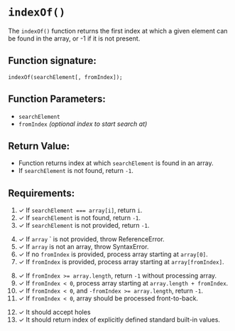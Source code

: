 # `indexOf()`
The `indexOf()` function returns the first index at which a given element can be found in the array, or -1 if it is not present.

## Function signature:
    indexOf(searchElement[, fromIndex]);

## Function Parameters:
- `searchElement`
- `fromIndex` _(optional index to start search at)_

## Return Value:
- Function returns index at which `searchElement` is found in an array.
- If `searchElement` is not found, return `-1`.

## Requirements:
<!-- 1. Basic Returns -->
1. ✓ If `searchElement === array[i]`, return `i`.
2. ✓ If `searchElement` is not found, return `-1`.
3. ✓ If `searchElement` is not provided, return `-1`.

<!-- 2. Arguement Handling -->
4. ✓ If `array` `    is not provided, throw ReferenceError.
5. ✓ If `array` is not an array, throw SyntaxError.
6. ✓ If no `fromIndex` is provided, process array starting at `array[0]`.
7. ✓ If `fromIndex` is provided, process array starting at `array[fromIndex]`.  

<!-- 3. Functionality -->
8. ✓ If `fromIndex >= array.length`, return `-1` without processing array.
9. ✓ If `fromIndex < 0`, process array starting at `array.length + fromIndex`. 
10. ✓ If `fromIndex < 0`, and `-fromIndex >= array.length`, return `-1`.
11. ✓ If `fromIndex < 0`, array should be processed front-to-back.

<!-- 4. Edge Cases -->
12. ✓ It should accept holes
13. ✓ It should return index of explicitly defined standard built-in values.

 
